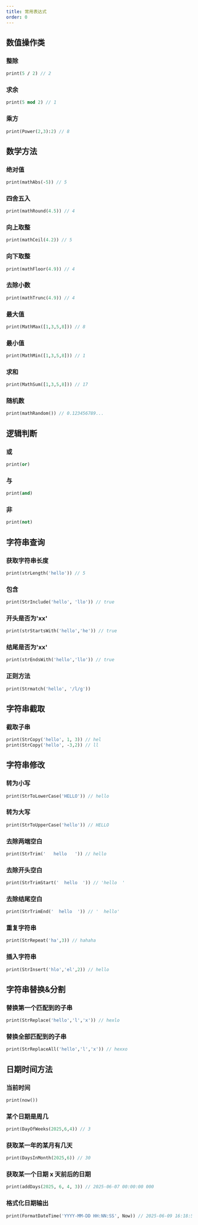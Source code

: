 ```yaml
---
title: 常用表达式
order: 0
---
```


## 数值操作类

### 整除

```pascal
print(5 / 2) // 2

```

### 求余

```pascal
print(5 mod 2) // 1

```

### 乘方

```pascal
print(Power(2,3):2) // 8

```

## 数学方法

### 绝对值

```pascal
print(mathAbs(-5)) // 5

```

### 四舍五入

```pascal
print(mathRound(4.5)) // 4

```

### 向上取整

```pascal
print(mathCeil(4.2)) // 5

```

### 向下取整

```pascal
print(mathFloor(4.9)) // 4

```

### 去除小数

```pascal
print(mathTrunc(4.9)) // 4

```

### 最大值

```pascal
print(MathMax([1,3,5,8])) // 8

```

### 最小值

```pascal
print(MathMin([1,3,5,8])) // 1

```

### 求和

```pascal
print(MathSum([1,3,5,8])) // 17

```

### 随机数

```pascal
print(mathRandom()) // 0.123456789...

```

## 逻辑判断

### 或

```pascal
print(or)

```

### 与

```pascal
print(and)

```

### 非

```pascal
print(not)

```

## 字符串查询

### 获取字符串长度

```pascal
print(strLength('hello')) // 5

```

### 包含

```pascal
print(StrInclude('hello', 'llo')) // true

```

### 开头是否为'xx'

```pascal
print(strStartsWith('hello','he')) // true

```

### 结尾是否为'xx'

```pascal
print(strEndsWith('hello','llo')) // true

```

### 正则方法

```pascal
print(Strmatch('hello', '/l/g'))

```

## 字符串截取

### 截取子串

```pascal
print(StrCopy('hello', 1, 3)) // hel
print(StrCopy('hello', -3,2)) // ll

```

## 字符串修改

### 转为小写

```pascal
print(StrToLowerCase('HELLO')) // hello

```

### 转为大写

```pascal
print(StrToUpperCase('hello')) // HELLO

```

### 去除两端空白

```pascal
print(StrTrim('   hello   ')) // hello

```

### 去除开头空白

```pascal
print(StrTrimStart('  hello  ')) // 'hello  '

```

### 去除结尾空白

```pascal
print(StrTrimEnd('  hello  ')) // '  hello'

```

### 重复字符串

```pascal
print(StrRepeat('ha',3)) // hahaha

```

### 插入字符串

```pascal
print(StrInsert('hlo','el',2)) // hello

```

## 字符串替换&分割

### 替换第一个匹配到的子串

```pascal
print(StrReplace('hello','l','x')) // hexlo

```

### 替换全部匹配到的子串

```pascal
print(StrReplaceAll('hello','l','x')) // hexxo

```

## 日期时间方法

### 当前时间

```pascal
print(now())

```

### 某个日期是周几

```pascal
print(DayOfWeeks(2025,6,4)) // 3

```

### 获取某一年的某月有几天

```pascal
print(DaysInMonth(2025,6)) // 30

```

### 获取某一个日期 x 天前后的日期

```pascal
print(addDays(2025, 6, 4, 3)) // 2025-06-07 00:00:00 000

```

### 格式化日期输出

```pascal
print(FormatDateTime('YYYY-MM-DD HH:NN:SS', Now)) // 2025-06-09 16:18:53

```


